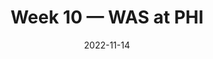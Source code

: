 ---
layout: game
title: Week 10 — WAS at PHI
season: 2022
game_id: 2022_10_WAS_PHI
week: 10
date: 2022-11-14
home_team: PHI
away_team: WAS
final_home: 
final_away: 
pbp_url: /assets/data/pbp/2022/2022_10_WAS_PHI.csv.gz
---